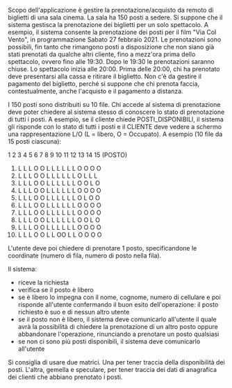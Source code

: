 Scopo dell'applicazione è gestire la prenotazione/acquisto da remoto di biglietti di una sala cinema.
La sala ha 150 posti a sedere.
Si suppone che il sistema gestisca la prenotazione dei biglietti per un solo spettacolo. A esempio, il sistema consente la prenotazione dei posti per il film "Via Col Vento", in programmazione Sabato 27 febbraio 2021.
Le prenotazioni sono possibili, fin tanto che rimangono posti a disposizione che non siano già stati prenotati da qualche altri cliente, fino a mezz'ora prima dello spettacolo, ovvero fino alle 19:30. Dopo le 19:30 le prenotazioni saranno chiuse.
Lo spettacolo inizia alle 20:00. Prima delle 20:00, chi ha prenotato deve presentarsi alla cassa e ritirare il biglietto. Non c'è da gestire il pagamento del biglietto, perché si suppone che chi prenota faccia, contestualmente, anche l'acquisto e il pagamento a distanza.

I 150 posti sono distribuiti su 10 file. Chi accede al sistema di prenotazione deve poter chiedere al sistema stesso di conoscere lo stato di prenotazione di tutti i posti.
A esempio, se il cliente chiede POSTI_DISPONIBILI, il sistema gli risponde con lo stato di tutti i posti e il CLIENTE deve vedere a schermo una rappresentazione L/O (L = libero, O = Occupato). A esempio (10 file da 15 posti ciascuna):

1 2 3 4 5 6 7 8 9 10 11 12 13 14 15 (POSTO)
01) L L L O O L L L L L L O O O O
02) L L L O O L L L L L L O L L L
03) L L L O O L L L L L L O O L O
04) L L L O O L L L L L L O O O O
05) L L L O O L L L L L L O L O O
06) L L L O O L L L L L L O O O O
07) L L L O O L L L L L L O O O O
08) L L L O O L L L L L L O O L O
09) L L L O O L L L L L L O O O O
10) L L L O O L L OO L L O O O O

L'utente deve poi chiedere di prenotare 1 posto, specificandone le coordinate (numero di fila, numero di posto nella fila).

Il sistema:
- riceve la richiesta
- verifica se il posto è libero
- se è libero lo impegna con il nome, cognome, numero di cellulare e poi risponde all'utente confermando il buon esito dell'operazione: il posto richiesto è suo e di nessun altro utente
- se il posto non è libero, il sistema deve comunicarlo all'utente il quale avrà la possibilità di chiedere la prenotazione di un altro posto oppure abbandonare l'operazione, rinunciando a prenotare un posto qualsiasi
- se non ci sono più posti disponibili, il sistema deve comunicarlo all'utente

Si consiglia di usare due matrici. Una per tener traccia della disponibilità dei posti. L'altra, gemella e speculare, per tener traccia dei dati di anagrafica dei clienti che abbiano prenotato i posti.

